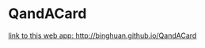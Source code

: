 # QandACard
<a target="_blank" href="http://binghuan.github.io/QandACard">link to this web app: http://binghuan.github.io/QandACard</a>
    